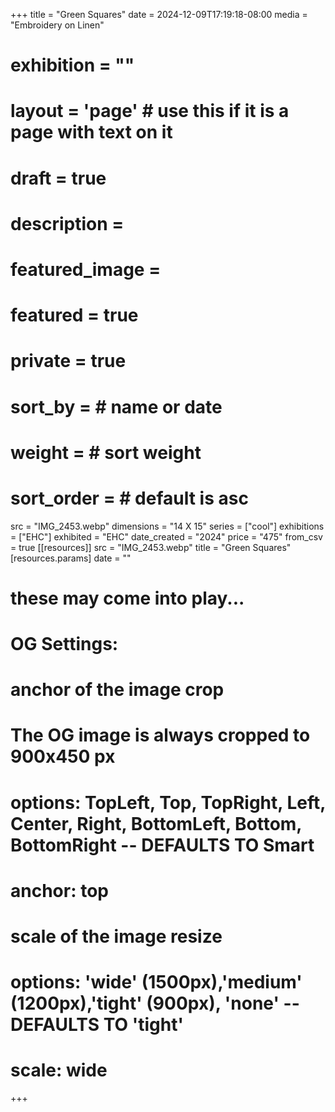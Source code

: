+++
title = "Green Squares"
date = 2024-12-09T17:19:18-08:00
media = "Embroidery on Linen"
# exhibition = ""
# layout = 'page' # use this if it is a page with text on it
# draft = true
# description = 
# featured_image = 
# featured = true
# private = true
# sort_by = # name or date
# weight = # sort weight
# sort_order = # default is asc
src = "IMG_2453.webp"
dimensions = "14 X 15"
  series = ["cool"]
    exhibitions = ["EHC"]
  exhibited = "EHC"
date_created = "2024"
price = "475"
from_csv = true
[[resources]]
  src = "IMG_2453.webp"
  title = "Green Squares"
  [resources.params]
  date = ""

# these may come into play...
# OG Settings:
# anchor of the image crop 
#   The OG image is always cropped to 900x450 px
#   options: TopLeft, Top, TopRight, Left, Center, Right, BottomLeft, Bottom, BottomRight -- DEFAULTS TO Smart
# anchor: top
# scale of the image resize 
#   options: 'wide' (1500px),'medium' (1200px),'tight' (900px), 'none' -- DEFAULTS TO 'tight'
# scale: wide 
+++